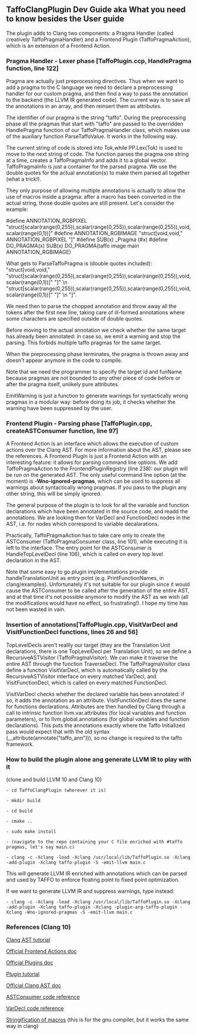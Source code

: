 ## TaffoClangPlugin Dev Guide aka What you need to know besides the User guide
The plugin adds to Clang two components: a Pragma Handler (called creatively TaffoPragmaHandler) and a Frontend Plugin (TaffoPragmaAction), which is an extension of a Frontend Action. 

### Pragma Handler - Lexer phase [TaffoPlugin.ccp, HandlePragma function, line 122]
Pragma are actually just preprocessing directives. Thus when we want to add a pragma to the C language we need to declare a preprocessing handler for our custom pragma, and then find a way to pass the annotation to the backend (the LLVM IR generated code). The current way is to save all the annotations in an array, and then reinsert them as attributes.

The identifier of our pragma is the string "taffo". During the preprocessing phase all the pragmas that start with "taffo" are passed to the overridden HandlePragma function of our TaffoPragmaHandler class, which makes use of the auxiliary function ParseTaffoValue. It works in the following way.

The current string of code is stored into Tok,while PP.Lex(Tok) is used to move to the next string of code. The function parses the pragma one string at a time, creates a TaffoPragmaInfo and adds it to a global vector. TaffoPragmaInfo is just a container for the parsed pragma. We use the double quotes for the actual annotation(s) to make them parsed all together (what a trick!). 

They only purpose of allowing multiple annotations is actually to allow the use of macros inside a pragma: after a macro has been converted in the actual string, those double quotes are still present. Let's consider the example:

#define ANNOTATION_RGBPIXEL         "struct[scalar(range(0,255)),scalar(range(0,255)),scalar(range(0,255)),void,scalar(range(0,1))]"
#define ANNOTATION_RGBIMAGE         "struct[void,void," ANNOTATION_RGBPIXEL "]"
#define SUB(x) _Pragma (#x)
#define DO_PRAGMA(x) SUB(x) 
DO_PRAGMA(taffo image main ANNOTATION_RGBIMAGE)


What gets to ParseTaffoPragma is (double quotes included):
  "struct[void,void," "struct[scalar(range(0,255)),scalar(range(0,255)),scalar(range(0,255)),void,scalar(range(0,1))]" "]" \n "struct[scalar(range(0,255)),scalar(range(0,255)),scalar(range(0,255)),void,scalar(range(0,1))]" "]" \n "]". 

We need then to parse the chopped annotation and throw away all the tokens after the first new line, taking care of ill-formed annotations where some characters are specified outside of double quotes.

Before moving to the actual annotation we check whether the same target has already been annotated: in case so, we emit a warning and stop the parsing. This forbids multiple taffo pragmas for the same target.

When the preprocessing phase terminates, the pragma is thrown away and doesn't appear anymore in the code to compile.

Note that we need the programmer to specify the target id and funName because pragmas are not bounded to any other piece of code before or after the pragma itself, unlikely pure attributes.

EmitWarning is just a function to generate warnings for syntactically wrong pragmas in a modular way: before doing its job, it checks whether the warning have been suppressed by the user.

### Frontend Plugin - Parsing phase [TaffoPlugin.cpp, createASTConsumer function, line 97]
A Frontend Action is an interface which allows the execution of custom actions over the Clang AST. For more information about the AST, please see the references. A Frontend Plugin is just a Frontend Action with an interesting feature: it allows for parsing command line options. We add TaffoPragmaAction to the FrontendPluginRegistry (line 238): our plugin will be run on the generated AST. The only useful command line option (at the moment) is **-Wno-ignored-pragmas**, which can be used to suppress all warnings about syntactically wrong pragmas. If you pass to the plugin any other string, this will be simply ignored.

The general purpose of the plugin is to look for all the variable and function declarations which have been annotated in the source code, and readd the annotations. We are looking then for VarDecl and FunctionDecl nodes in the AST, i.e. for nodes which correspond to variable decalarations.

Practically, TaffoPragmaAction has to take care only to create the ASTConsumer (TaffoPragmaConsumer class, line 101), while executing it is left to the interface. The entry point for the ASTConsumer is HandleTopLevelDecl (line 106), which is called on every top level declaration in the AST. 

Note that some easy to go plugin implementations provide handleTranslationUnit as entry point (e.g. PrintFunctionNames, in clang/examples). Unfortunately it's not suitable for our plugin since it would cause the ASTConsumer to be called after the generation of the entire AST, and at that time it's not possible anymore to modify the AST as we wish (all the modifications would have no effect, so frustrating!). I hope my time has not been wasted in vain.

### Insertion of annotations[TaffoPlugin.cpp, VisitVarDecl and VisitFunctionDecl functions, lines 26 and 56]
TopLevelDecls aren't reallly our target (they are the Translation Unit declarations, there is one TopLevelDecl per Translation Unit), so we define a RecursiveASTVisitor (TaffoPragmaVisitor). We can make it traverse the entire AST through the function TraverseDecl. The TaffoPragmaVisitor class define a function VisitVarDecl, which is automatically called by the RecursiveASTVisitor interface on every matched VarDecl, and VisitFunctionDecl, which is called on every matched FunctionDecl. 

VisitVarDecl checks whether the declared variable has been annotated: if so, it adds the annotation as an attribute. VisitFunctionDecl does the same for functions declarations. Attributes are then handled by Clang through a call to intrinsic function llvm.var.attributes (for local variables and function parameters), or to llvm.global.annotations (for global variables and function declarations). This puts the annotations exactly where the Taffo Initialized pass would expect that with the old syntax (__attribute(annotate("taffo_ann"))), so no change is required to the taffo framework.


### How to build the plugin alone ang generate LLVM IR to play with it
(clone and build LLVM 10 and Clang 10)
    
    - cd TaffoClangPlugin (wherever it is)
    
    - mkdir build
    
    - cd build
    
    - cmake ..
    
    - sudo make install
    
    - (navigate to the repo containing your C file enriched with #taffo pragmas, let's say main.c)
    
    - clang -c -Xclang -load -Xclang /usr/local/lib/TaffoPlugin.so -Xclang -add-plugin -Xclang taffo-plugin -S -emit-llvm main.c

This will generate LLVM IR enriched with annotations which can be parsed and used by TAFFO to enforce floating point to fixed point optimization.

If we want to generate LLVM IR and suppress warnings, type instead:

	- clang -c -Xclang -load -Xclang /usr/local/lib/TaffoPlugin.so -Xclang -add-plugin -Xclang taffo-plugin -Xclang -plugin-arg-taffo-plugin -Xclang -Wno-ignored-pragmas -S -emit-llvm main.c

### References (Clang 10)
[Clang AST tutorial](http://swtv.kaist.ac.kr/courses/cs453-fall13/Clang%20tutorial%20v4.pdf)

[Official Frontend Actions doc](https://releases.llvm.org/10.0.0/tools/clang/docs/RAVFrontendAction.html)

[Official Plugins doc](https://releases.llvm.org/10.0.0/tools/clang/docs/ClangPlugins.html)

[Plugin tutorial](https://chromium.googlesource.com/chromium/src/+/master/docs/writing_clang_plugins.md)

[Official Clang AST doc](https://releases.llvm.org/10.0.0/tools/clang/docs/IntroductionToTheClangAST.html)

[ASTConsumer code reference](https://clang.llvm.org/doxygen/classclang_1_1ASTConsumer.html)

[VarDecl code reference](https://clang.llvm.org/doxygen/classclang_1_1VarDecl.html#details)

[Stringification of macros](https://gcc.gnu.org/onlinedocs/gcc-4.8.5/cpp/Stringification.html) (this is for the gnu compiler, but it works the same way in clang)

 

 




